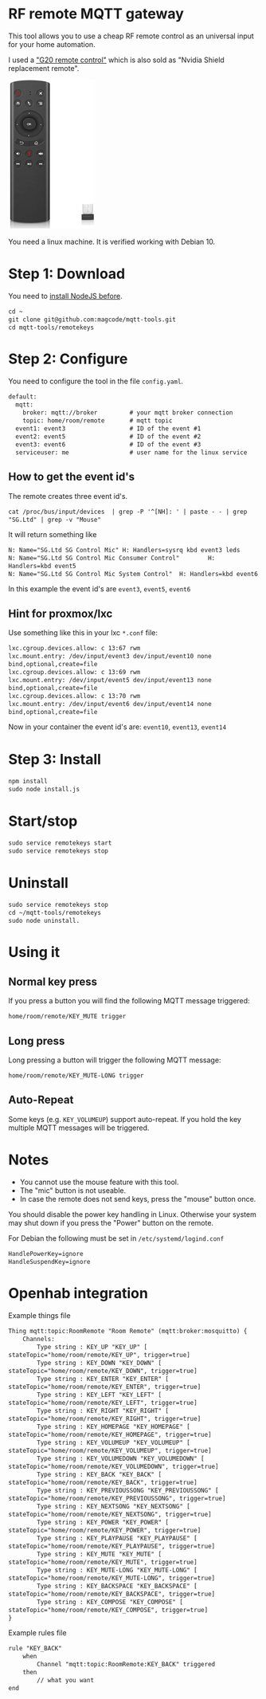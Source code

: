# RF remote MQTT gateway

This tool allows you to use a cheap RF remote control as an universal input for your home automation.

I used a ["G20 remote control"](https://www.google.com/search?q=G20+remote+control) which is also sold as "Nvidia Shield replacement remote".

![image](docs/image.jpg)

You need a linux machine. It is verified working with Debian 10.

# Step 1: Download
You need to [install NodeJS before](https://nodejs.org/en/download/package-manager).

```
cd ~
git clone git@github.com:magcode/mqtt-tools.git
cd mqtt-tools/remotekeys
```

# Step 2: Configure
You need to configure the tool in the file `config.yaml`.

```
default:
  mqtt:
    broker: mqtt://broker         # your mqtt broker connection
    topic: home/room/remote       # mqtt topic
  event1: event3                  # ID of the event #1
  event2: event5                  # ID of the event #2
  event3: event6                  # ID of the event #3
  serviceuser: me                 # user name for the linux service
```

## How to get the event id's
The remote creates three event id's.

```
cat /proc/bus/input/devices  | grep -P '^[NH]: ' | paste - - | grep "SG.Ltd" | grep -v "Mouse"
```

It will return something like

```
N: Name="SG.Ltd SG Control Mic" H: Handlers=sysrq kbd event3 leds
N: Name="SG.Ltd SG Control Mic Consumer Control"        H: Handlers=kbd event5
N: Name="SG.Ltd SG Control Mic System Control"  H: Handlers=kbd event6
```

In this example the event id's are `event3`, `event5`, `event6`

## Hint for proxmox/lxc
Use something like this in your lxc `*.conf` file:
```
lxc.cgroup.devices.allow: c 13:67 rwm
lxc.mount.entry: /dev/input/event3 dev/input/event10 none bind,optional,create=file
lxc.cgroup.devices.allow: c 13:69 rwm
lxc.mount.entry: /dev/input/event5 dev/input/event13 none bind,optional,create=file
lxc.cgroup.devices.allow: c 13:70 rwm
lxc.mount.entry: /dev/input/event6 dev/input/event14 none bind,optional,create=file
```
Now in your container the event id's are: `event10`, `event13`, `event14`


# Step 3: Install
```
npm install
sudo node install.js
```

# Start/stop
```
sudo service remotekeys start
sudo service remotekeys stop
```

# Uninstall
```
sudo service remotekeys stop
cd ~/mqtt-tools/remotekeys
sudo node uninstall.
```

# Using it

## Normal key press
If you press a button you will find the following MQTT message triggered:

```
home/room/remote/KEY_MUTE trigger
```

## Long press
Long pressing a button will trigger the following MQTT message:
```
home/room/remote/KEY_MUTE-LONG trigger
```


## Auto-Repeat
Some keys (e.g. `KEY_VOLUMEUP`) support auto-repeat. If you hold the key multiple MQTT messages will be triggered.

# Notes
* You cannot use the mouse feature with this tool.
* The "mic" button is not useable.
* In case the remote does not send keys, press the "mouse" button once.

You should disable the power key handling in Linux. Otherwise your system may shut down if you press the "Power" button on the remote.

For Debian the following must be set in `/etc/systemd/logind.conf`

```
HandlePowerKey=ignore
HandleSuspendKey=ignore
```

# Openhab integration

Example things file
```
Thing mqtt:topic:RoomRemote "Room Remote" (mqtt:broker:mosquitto) {
    Channels:
        Type string : KEY_UP "KEY_UP" [ stateTopic="home/room/remote/KEY_UP", trigger=true]
        Type string : KEY_DOWN "KEY_DOWN" [ stateTopic="home/room/remote/KEY_DOWN", trigger=true]
        Type string : KEY_ENTER "KEY_ENTER" [ stateTopic="home/room/remote/KEY_ENTER", trigger=true]
        Type string : KEY_LEFT "KEY_LEFT" [ stateTopic="home/room/remote/KEY_LEFT", trigger=true]
        Type string : KEY_RIGHT "KEY_RIGHT" [ stateTopic="home/room/remote/KEY_RIGHT", trigger=true]
        Type string : KEY_HOMEPAGE "KEY_HOMEPAGE" [ stateTopic="home/room/remote/KEY_HOMEPAGE", trigger=true]
        Type string : KEY_VOLUMEUP "KEY_VOLUMEUP" [ stateTopic="home/room/remote/KEY_VOLUMEUP", trigger=true]
        Type string : KEY_VOLUMEDOWN "KEY_VOLUMEDOWN" [ stateTopic="home/room/remote/KEY_VOLUMEDOWN", trigger=true]
        Type string : KEY_BACK "KEY_BACK" [ stateTopic="home/room/remote/KEY_BACK", trigger=true]
        Type string : KEY_PREVIOUSSONG "KEY_PREVIOUSSONG" [ stateTopic="home/room/remote/KEY_PREVIOUSSONG", trigger=true]
        Type string : KEY_NEXTSONG "KEY_NEXTSONG" [ stateTopic="home/room/remote/KEY_NEXTSONG", trigger=true]
        Type string : KEY_POWER "KEY_POWER" [ stateTopic="home/room/remote/KEY_POWER", trigger=true]
        Type string : KEY_PLAYPAUSE "KEY_PLAYPAUSE" [ stateTopic="home/room/remote/KEY_PLAYPAUSE", trigger=true]
        Type string : KEY_MUTE "KEY_MUTE" [ stateTopic="home/room/remote/KEY_MUTE", trigger=true]
        Type string : KEY_MUTE-LONG "KEY_MUTE-LONG" [ stateTopic="home/room/remote/KEY_MUTE-LONG", trigger=true]
        Type string : KEY_BACKSPACE "KEY_BACKSPACE" [ stateTopic="home/room/remote/KEY_BACKSPACE", trigger=true]
        Type string : KEY_COMPOSE "KEY_COMPOSE" [ stateTopic="home/room/remote/KEY_COMPOSE", trigger=true]        
}
```

Example rules file
```
rule "KEY_BACK"
    when
        Channel "mqtt:topic:RoomRemote:KEY_BACK" triggered
    then
        // what you want
end
```
